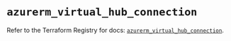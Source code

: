 # `azurerm_virtual_hub_connection`

Refer to the Terraform Registry for docs: [`azurerm_virtual_hub_connection`](https://registry.terraform.io/providers/hashicorp/azurerm/4.17.0/docs/resources/virtual_hub_connection).
